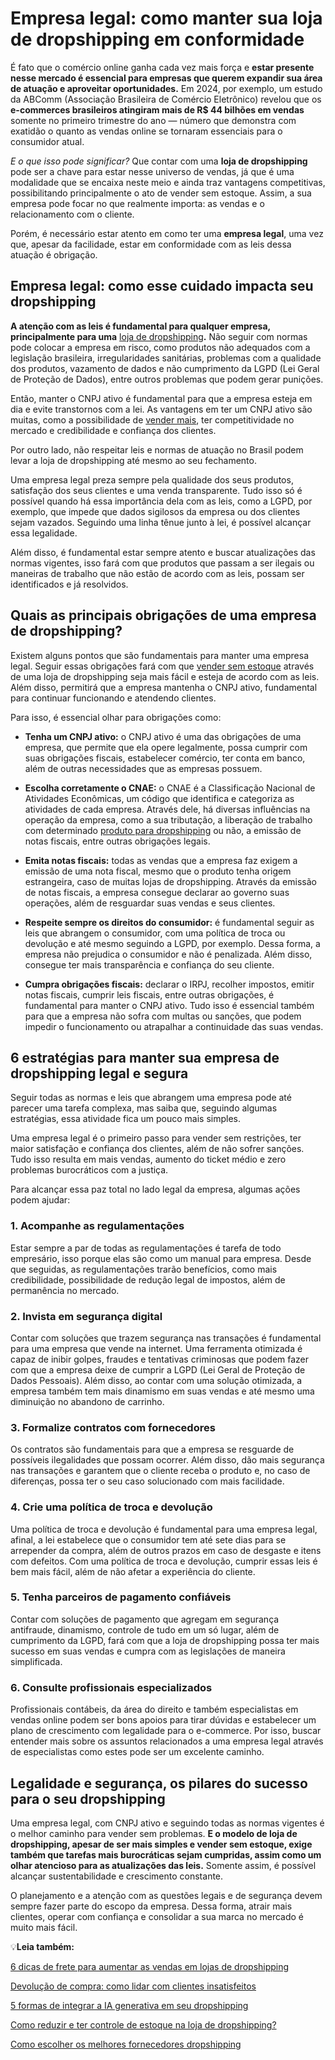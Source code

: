 # Empresa legal: como manter sua loja de dropshipping em conformidade

É fato que o comércio online ganha cada vez mais força e **estar presente nesse mercado é essencial para empresas que querem expandir sua área de atuação e aproveitar oportunidades.** Em 2024, por exemplo, um estudo da ABComm (Associação Brasileira de Comércio Eletrônico) revelou que os **e-commerces brasileiros atingiram mais de R$ 44 bilhões em vendas** somente no primeiro trimestre do ano — número que demonstra com exatidão o quanto as vendas online se tornaram essenciais para o consumidor atual.

*E o que isso pode significar?* Que contar com uma **loja de dropshipping** pode ser a chave para estar nesse universo de vendas, já que é uma modalidade que se encaixa neste meio e ainda traz vantagens competitivas, possibilitando principalmente o ato de vender sem estoque. Assim, a sua empresa pode focar no que realmente importa: as vendas e o relacionamento com o cliente.

Porém, é necessário estar atento em como ter uma **empresa legal**, uma vez que, apesar da facilidade, estar em conformidade com as leis dessa atuação é obrigação.

## **Empresa legal: como esse cuidado impacta seu dropshipping**

**A atenção com as leis é fundamental para qualquer empresa, principalmente para uma** [loja de dropshipping](https://meubolso.mercadopago.com.br/como-lidar-com-devolucao-em-loja-de-dropshipping)**.** Não seguir com normas pode colocar a empresa em risco, como produtos não adequados com a legislação brasileira, irregularidades sanitárias, problemas com a qualidade dos produtos, vazamento de dados e não cumprimento da LGPD (Lei Geral de Proteção de Dados), entre outros problemas que podem gerar punições.

Então, manter o CNPJ ativo é fundamental para que a empresa esteja em dia e evite transtornos com a lei. As vantagens em ter um CNPJ ativo são muitas, como a possibilidade de [vender mais](https://meubolso.mercadopago.com.br/dropshipping-explore-possibilidades-de-vender-mais-sem-estoque), ter competitividade no mercado e credibilidade e confiança dos clientes.

Por outro lado, não respeitar leis e normas de atuação no Brasil podem levar a loja de dropshipping até mesmo ao seu fechamento.

Uma empresa legal preza sempre pela qualidade dos seus produtos, satisfação dos seus clientes e uma venda transparente. Tudo isso só é possível quando há essa importância dela com as leis, como a LGPD, por exemplo, que impede que dados sigilosos da empresa ou dos clientes sejam vazados. Seguindo uma linha tênue junto à lei, é possível alcançar essa legalidade.

Além disso, é fundamental estar sempre atento e buscar atualizações das normas vigentes, isso fará com que produtos que passam a ser ilegais ou maneiras de trabalho que não estão de acordo com as leis, possam ser identificados e já resolvidos.

## **Quais as principais obrigações de uma empresa de dropshipping?**

Existem alguns pontos que são fundamentais para manter uma empresa legal. Seguir essas obrigações fará com que [vender sem estoque](https://meubolso.mercadopago.com.br/formas-de-vender-sem-estoque) através de uma loja de dropshipping seja mais fácil e esteja de acordo com as leis. Além disso, permitirá que a empresa mantenha o CNPJ ativo, fundamental para continuar funcionando e atendendo clientes.

Para isso, é essencial olhar para obrigações como:

- **Tenha um CNPJ ativo:** o CNPJ ativo é uma das obrigações de uma empresa, que permite que ela opere legalmente, possa cumprir com suas obrigações fiscais, estabelecer comércio, ter conta em banco, além de outras necessidades que as empresas possuem.

- **Escolha corretamente o CNAE:** o CNAE é a Classificação Nacional de Atividades Econômicas, um código que identifica e categoriza as atividades de cada empresa. Através dele, há diversas influências na operação da empresa, como a sua tributação, a liberação de trabalho com determinado [produto para dropshipping](https://meubolso.mercadopago.com.br/escolher-produtos-para-dropshipping) ou não, a emissão de notas fiscais, entre outras obrigações legais.

- **Emita notas fiscais:** todas as vendas que a empresa faz exigem a emissão de uma nota fiscal, mesmo que o produto tenha origem estrangeira, caso de muitas lojas de dropshipping. Através da emissão de notas fiscais, a empresa consegue declarar ao governo suas operações, além de resguardar suas vendas e seus clientes.

- **Respeite sempre os direitos do consumidor:** é fundamental seguir as leis que abrangem o consumidor, com uma política de troca ou devolução e até mesmo seguindo a LGPD, por exemplo. Dessa forma, a empresa não prejudica o consumidor e não é penalizada. Além disso, consegue ter mais transparência e confiança do seu cliente.

- **Cumpra obrigações fiscais:** declarar o IRPJ, recolher impostos, emitir notas fiscais, cumprir leis fiscais, entre outras obrigações, é fundamental para manter o CNPJ ativo. Tudo isso é essencial também para que a empresa não sofra com multas ou sanções, que podem impedir o funcionamento ou atrapalhar a continuidade das suas vendas.

## **6 estratégias para manter sua empresa de dropshipping legal e segura**

Seguir todas as normas e leis que abrangem uma empresa pode até parecer uma tarefa complexa, mas saiba que, seguindo algumas estratégias, essa atividade fica um pouco mais simples.

Uma empresa legal é o primeiro passo para vender sem restrições, ter maior satisfação e confiança dos clientes, além de não sofrer sanções. Tudo isso resulta em mais vendas, aumento do ticket médio e zero problemas burocráticos com a justiça.

Para alcançar essa paz total no lado legal da empresa, algumas ações podem ajudar:

### **1. Acompanhe as regulamentações**

Estar sempre a par de todas as regulamentações é tarefa de todo empresário, isso porque elas são como um manual para empresa. Desde que seguidas, as regulamentações trarão benefícios, como mais credibilidade, possibilidade de redução legal de impostos, além de permanência no mercado.

### **2. Invista em segurança digital**

Contar com soluções que trazem segurança nas transações é fundamental para uma empresa que vende na internet. Uma ferramenta otimizada é capaz de inibir golpes, fraudes e tentativas criminosas que podem fazer com que a empresa deixe de cumprir a LGPD (Lei Geral de Proteção de Dados Pessoais). Além disso, ao contar com uma solução otimizada, a empresa também tem mais dinamismo em suas vendas e até mesmo uma diminuição no abandono de carrinho.

### **3. Formalize contratos com fornecedores**

Os contratos são fundamentais para que a empresa se resguarde de possíveis ilegalidades que possam ocorrer. Além disso, dão mais segurança nas transações e garantem que o cliente receba o produto e, no caso de diferenças, possa ter o seu caso solucionado com mais facilidade.

### **4. Crie uma política de troca e devolução**

Uma política de troca e devolução é fundamental para uma empresa legal, afinal, a lei estabelece que o consumidor tem até sete dias para se arrepender da compra, além de outros prazos em caso de desgaste e itens com defeitos. Com uma política de troca e devolução, cumprir essas leis é bem mais fácil, além de não afetar a experiência do cliente.

### **5. Tenha parceiros de pagamento confiáveis**

Contar com soluções de pagamento que agregam em segurança antifraude, dinamismo, controle de tudo em um só lugar, além de cumprimento da LGPD, fará com que a loja de dropshipping possa ter mais sucesso em suas vendas e cumpra com as legislações de maneira simplificada.

### **6. Consulte profissionais especializados**

Profissionais contábeis, da área do direito e também especialistas em vendas online podem ser bons apoios para tirar dúvidas e estabelecer um plano de crescimento com legalidade para o e-commerce. Por isso, buscar entender mais sobre os assuntos relacionados a uma empresa legal através de especialistas como estes pode ser um excelente caminho.

## **Legalidade e segurança, os pilares do sucesso para o seu dropshipping**

Uma empresa legal, com CNPJ ativo e seguindo todas as normas vigentes é o melhor caminho para vender sem problemas. **E o modelo de loja de dropshipping, apesar de ser mais simples e vender sem estoque, exige também que tarefas mais burocráticas sejam cumpridas, assim como um olhar atencioso para as atualizações das leis.** Somente assim, é possível alcançar sustentabilidade e crescimento constante.

O planejamento e a atenção com as questões legais e de segurança devem sempre fazer parte do escopo da empresa. Dessa forma, atrair mais clientes, operar com confiança e consolidar a sua marca no mercado é muito mais fácil.

💡**Leia também:**

[6 dicas de frete para aumentar as vendas em lojas de dropshipping](https://meubolso.mercadopago.com.br/dicas-de-frete-para-aumentar-as-vendas-em-lojas-de-dropshipping)

[Devolução de compra: como lidar com clientes insatisfeitos](https://meubolso.mercadopago.com.br/como-lidar-com-devolucao-de-compra-no-dropshipping)

[5 formas de integrar a IA generativa em seu dropshipping](https://meubolso.mercadopago.com.br/ia-generativa-no-dropshipping-do-futuro)

[Como reduzir e ter controle de estoque na loja de dropshipping?](https://meubolso.mercadopago.com.br/o-que-e-controle-de-estoque-e-como-reduzir-com-dropshipping)

[Como escolher os melhores fornecedores dropshipping](https://meubolso.mercadopago.com.br/como-escolher-fornecedores-dropshipping)